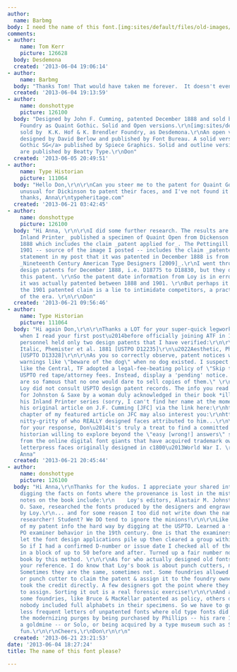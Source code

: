 ```yaml
---
author:
  name: Barbmg
body: I need the name of this font.[img:sites/default/files/old-images/back2_6159.jpg]
comments:
- author:
    name: Tom Kerr
    picture: 126628
  body: Desdemona
  created: '2013-06-04 19:06:14'
- author:
    name: Barbmg
  body: "Thanks Tom! That would have taken me forever.  It doesn't even ring a bell.\r\n"
  created: '2013-06-04 19:13:59'
- author:
    name: donshottype
    picture: 126100
  body: "Designed by John F. Cumming, patented December 1888 and sold by the Dickenson
    Foundry as Quaint Gothic. Solid and Open versions.\r\n[img:sites/default/files/old-images/QuaintOpenMetalType_3768.jpg]\r\nAlso
    sold by  K.K. Hof & K. Brendler Foundry, as Desdemona.\r\nAn open version <a href=\"http://www.fonts.com/font/font-bureau/desdemona\">Desdemona</a>
    designed by David Berlow and published by Font Bureau. A solid version <a href=\"http://www.myfonts.com/fonts/spiecegraphics/quaint-gothic-sg/\">Quaint
    Gothic SG</a> published by Spiece Graphics. Solid and outline versions of <a href=\"http://www.will-harris.com/store-h/desdemona.html\">Desdemona</a>
    are published by Beatty Type.\r\nDon"
  created: '2013-06-05 20:49:51'
- author:
    name: Type Historian
    picture: 111064
  body: "Hello Don,\r\n\r\nCan you steer me to the patent for Quaint Gothic? It was
    unusual for Dickinson to patent their faces, and I've not found it as uspto.com.\r\n\r\nMany
    thanks, Anna\r\ntypeheritage.com"
  created: '2013-06-21 03:42:45'
- author:
    name: donshottype
    picture: 126100
  body: "Hi Anna, \r\n\r\nI did some further research. The results are not encouraging.\r\n_The
    Inland Printer_ published a specimen of Quaint Open from Dickenson in December
    1888 which includes the claim _patent applied for_. The Pettingill catalog of
    1901 -- source of the image I posted -- includes the claim _patented_. \r\nThe
    statement in my post that it was patented in December 1888 is from Loy's book
    _Nineteenth Century American Type Designers [2009]_.\r\nI went through the online
    design patents for December 1888, i.e. D18775 to D18830, but they do not include
    this patent. \r\nSo the patent date information from Loy is in error.\r\nPerhaps
    it was actually patented between 1888 and 1901. \r\nBut perhaps it was not, and
    the 1901 patented claim is a lie to intimidate competitors, a practice by foundries
    of the era. \r\n\r\nDon"
  created: '2013-06-21 09:56:46'
- author:
    name: Type Historian
    picture: 111064
  body: "Hi again Don,\r\n\r\nThanks a LOT for your super-quick legwork! I was excited
    when I read your first post\u2014before officially joining ATF in 1982, Dickinson
    personnel held only two design patents that I have verified:\r\n\r\n\u2022Norman
    Italic, Phemister et al. 1881 [USTPO D12235]\r\n\u2022Aesthetic, Phinney 1882
    [USPTO D13328]\r\n\r\nAs you so correctly observe, patent notices were often \"toothless\"
    warnings like \"beware of the dog\" when no dog existed. I suspect that the Dickinson,
    like the Central, TF adopted a legal-fee-beating policy of \"Skip the [expensive!]
    USPTO red tape/attorney fees. Instead, display a 'pending' notice. Our designs
    are so famous that no one would dare to sell copies of them.\" \r\n____\r\n\r\nBTW
    Loy did not consult USPTO design patent records. The info you read was researched
    for Johnston & Saxe by a woman duly acknowledged in their book *illustrating*
    his Inland Printer series (sorry, I can't find her name at the moment). \r\n\r\nRead
    his original article on J.F. Cumming [JFC] via the link here:\r\nhttp://typeheritage.com/jfc/jfc-02/\r\n\r\nThis
    chapter of my featured article on JFC may also interest you:\r\nhttp://typeheritage.com/jfc/03-patents/\u2014the
    nitty-gritty of who REALLY designed faces attributed to him...\r\n\r\nThanks again
    for your response, Don\u2014it's truly a treat to find a committed fellow type
    historian willing to explore beyond the \"easy [wrong!] answers\" so readily available
    from the online digital font giants that have acquired trademark ownership of
    letterpress faces originally designed in c1800\u2013World War I. \r\n\r\nCheers,
    Anna"
  created: '2013-06-21 20:45:44'
- author:
    name: donshottype
    picture: 126100
  body: "Hi Anna,\r\nThanks for the kudos. I appreciate your shared interest in deep
    digging the facts on fonts where the provenance is lost in the mist of time.\r\nMy
    notes on the book include:\r\n    Loy's editors, Alastair M. Johnston & Stephen
    O. Saxe, researched the fonts produced by the designers and engravers profiled
    by Loy.\r\n... and for some reason I too did not write down the name of the actual
    researcher! Student? We DO tend to ignore the minions!\r\n\r\nLike you I got most
    of my patent info the hard way by digging at the USPTO. Learned a few quirks about
    PO examiner behavior in the 19th century. One is that the examiners sometimes
    let the font design applications pile up then cleared a group within a few days.
    So if I had a confirmed D-number or issue date I checked all of the D patents
    in a block of up to 50 before and after. Turned up a fair number not in Loy's
    book by this method. \r\n\r\nAs for who actually designed old fonts, I'll check
    your reference. I do know that Loy's book is about punch cutters, not designers.
    Sometimes they are the same, sometimes not. Some foundries allowed the designer
    or punch cutter to claim the patent & assign it to the foundry owner. Some owners
    took the credit directly. A few designers got the point where they did not have
    to assign. Sorting it out is a real forensic exercise!\r\n\r\nAnd as you note
    some foundries, like Bruce & MacKellar patented as policy, others did not. Almost
    nobody included full alphabets in their specimens. So we have to guess about the
    less frequent letters of unpatented fonts where old type fonts did not survive
    the modernizing purges by being purchased by Phillips -- his rare 1945 book is
    a goldmine -- or Solo, or being acquired by a type museum such as StBride or Hamilton.\r\n\r\nGreat
    fun.\r\n\r\nCheers,\r\nDon\r\n\r\n"
  created: '2013-06-21 23:21:53'
date: '2013-06-04 18:27:24'
title: The name of this font please?

---
```

